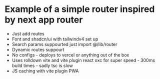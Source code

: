 # Example of a simple router inspired by next app router
- Just add routes
- Font and shadcn/ui with tailwindv4 set up
- Search params suppourted just import @/lib/router 
- Dynamic routes suppourt
- No configs - deploys to vercel or anything out of the box
- Uses rolldown vite and vite plugin react oxc for super speed - 300ms build times - sadly tsc is slow
- JS caching with vite plugin PWA